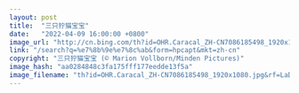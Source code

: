 ```yaml
---
layout: post
title:  "三只狞猫宝宝"
date:   "2022-04-09 16:00:00 +0800"
image_url: "http://cn.bing.com/th?id=OHR.Caracal_ZH-CN7086185498_1920x1080.jpg&rf=LaDigue_1920x1080.jpg&pid=hp"
link: "/search?q=%e7%8b%9e%e7%8c%ab&form=hpcapt&mkt=zh-cn"
copyright: "三只狞猫宝宝 (© Marion Vollborn/Minden Pictures)"
image_hash: "aa0284848c3fa175fff177eedde13f5a"
image_filename: "th?id=OHR.Caracal_ZH-CN7086185498_1920x1080.jpg&rf=LaDigue_1920x1080.jpg&pid=hp"
---
```

